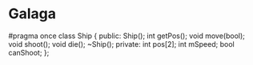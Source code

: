 # Galaga

#pragma once
class Ship
{
public:
	Ship();
	int getPos();
	void move(bool);
	void shoot();
	void die();
	~Ship();
private:
	int pos[2];
	int mSpeed;
	bool canShoot;
};
